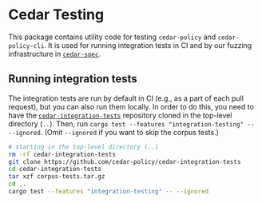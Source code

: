 # Cedar Testing

This package contains utility code for testing `cedar-policy` and `cedar-policy-cli`.
It is used for running integration tests in CI and by our fuzzing infrastructure in [`cedar-spec`](https://github.com/cedar-policy/cedar-spec).

## Running integration tests

The integration tests are run by default in CI (e.g., as a part of each pull request), but you can also run them locally.
In order to do this, you need to have the [`cedar-integration-tests`](https://github.com/cedar-policy/cedar-integration-tests) repository cloned in the top-level directory (`..`).
Then, run `cargo test --features "integration-testing" -- --ignored`.
(Omit `--ignored` if you want to skip the corpus tests.)

```bash
# starting in the top-level directory (..)
rm -rf cedar-integration-tests
git clone https://github.com/cedar-policy/cedar-integration-tests
cd cedar-integration-tests
tar xzf corpus-tests.tar.gz
cd ..
cargo test --features "integration-testing" -- --ignored
```
